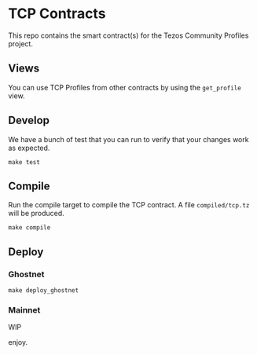 # TCP Contracts

This repo contains the smart contract(s) for the Tezos Community Profiles project.

## Views

You can use TCP Profiles from other contracts by using the `get_profile` view.

## Develop

We have a bunch of test that you can run to verify that your changes work as expected.

```
make test
```

## Compile

Run the compile target to compile the TCP contract. A file `compiled/tcp.tz` will be produced.

```
make compile
```

## Deploy

### Ghostnet

```
make deploy_ghostnet
```

### Mainnet

WIP

enjoy.
